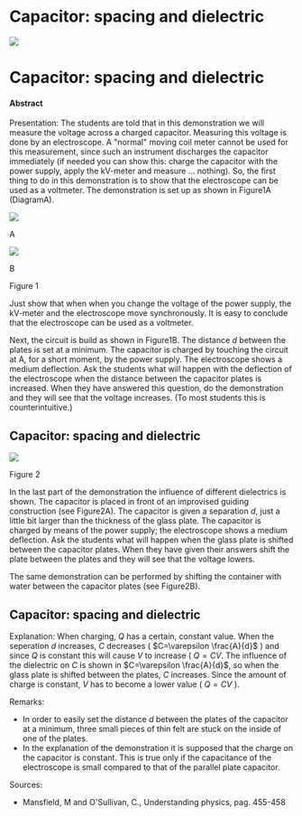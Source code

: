 # Capacitor: spacing and dielectric 

![](https://cdn.mathpix.com/cropped/2024_06_24_8f65a1401b67183b8e4cg-1.jpg?height=1630&width=1364&top_left_y=364&top_left_x=302)

# Capacitor: spacing and dielectric 


#### Abstract

Presentation: The students are told that in this demonstration we will measure the voltage across a charged capacitor. Measuring this voltage is done by an electroscope. A "normal" moving coil meter cannot be used for this measurement, since such an instrument discharges the capacitor immediately (if needed you can show this: charge the capacitor with the power supply, apply the $\mathrm{kV}$-meter and measure ... nothing). So, the first thing to do in this demonstration is to show that the electroscope can be used as a voltmeter. The demonstration is set up as shown in Figure1A (DiagramA).


![](https://cdn.mathpix.com/cropped/2024_06_24_8f65a1401b67183b8e4cg-2.jpg?height=287&width=477&top_left_y=781&top_left_x=889)

A

![](https://cdn.mathpix.com/cropped/2024_06_24_8f65a1401b67183b8e4cg-2.jpg?height=336&width=529&top_left_y=1217&top_left_x=901)

B

Figure 1

Just show that when when you change the voltage of the power supply, the $\mathrm{kV}$-meter and the electroscope move synchronously. It is easy to conclude that the electroscope can be used as a voltmeter.

Next, the circuit is build as shown in Figure1B. The distance $d$ between the plates is set at a minimum. The capacitor is charged by touching the circuit at A, for a short moment, by the power supply. The electroscope shows a medium deflection. Ask the students what will happen with the deflection of the electroscope when the distance between the capacitor plates is increased. When they have answered this question, do the demonstration and they will see that the voltage increases. (To most students this is counterintuitive.)

## Capacitor: spacing and dielectric

![](https://cdn.mathpix.com/cropped/2024_06_24_8f65a1401b67183b8e4cg-3.jpg?height=1437&width=770&top_left_y=360&top_left_x=775)

Figure 2

In the last part of the demonstration the influence of different dielectrics is shown. The capacitor is placed in front of an improvised guiding construction (see Figure2A). The capacitor is given a separation $d$, just a little bit larger than the thickness of the glass plate. The capacitor is charged by means of the power supply; the electroscope shows a medium deflection. Ask the students what will happen when the glass plate is shifted between the capacitor plates. When they have given their answers shift the plate between the plates and they will see that the voltage lowers.

The same demonstration can be performed by shifting the container with water between the capacitor plates (see Figure2B).

## Capacitor: spacing and dielectric

Explanation: When charging, $Q$ has a certain, constant value. When the seperation $d$ increases, $C$ decreases ( $C=\varepsilon \frac{A}{d}$ ) and since $Q$ is constant this will cause $V$ to increase ( $Q=C V$. The influence of the dielectric on $C$ is shown in $C=\varepsilon \frac{A}{d}$, so when the glass plate is shifted between the plates, $C$ increases. Since the amount of charge is constant, $V$ has to become a lower value ( $Q=C V$ ).

Remarks:

- In order to easily set the distance $d$ between the plates of the capacitor at a minimum, three small pieces of thin felt are stuck on the inside of one of the plates.
- In the explanation of the demonstration it is supposed that the charge on the capacitor is constant. This is true only if the capacitance of the electroscope is small compared to that of the parallel plate capacitor.

Sources:

- Mansfield, M and O'Sullivan, C., Understanding physics, pag. 455-458

